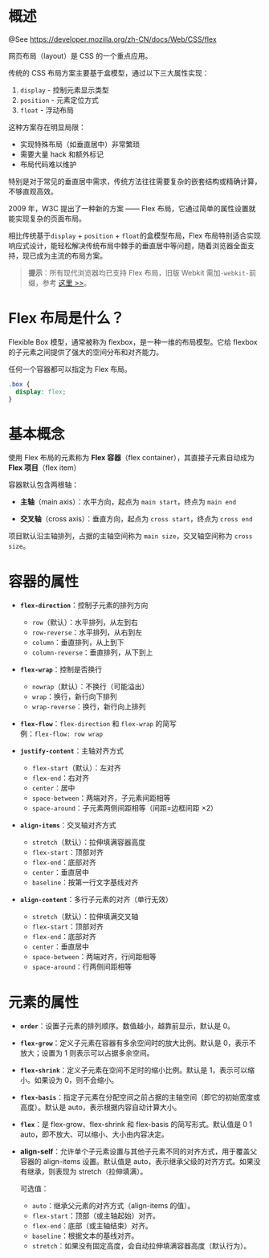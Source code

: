 # 概述

@See https://developer.mozilla.org/zh-CN/docs/Web/CSS/flex

网页布局（layout）是 CSS 的一个重点应用。

传统的 CSS 布局方案主要基于盒模型，通过以下三大属性实现：

1. `display` - 控制元素显示类型
2. `position` - 元素定位方式
3. `float` - 浮动布局

这种方案存在明显局限：

- 实现特殊布局（如垂直居中）非常繁琐
- 需要大量 hack 和额外标记
- 布局代码难以维护

特别是对于常见的垂直居中需求，传统方法往往需要复杂的嵌套结构或精确计算，不够直观高效。

2009 年，W3C 提出了一种新的方案 —— Flex 布局，它通过简单的属性设置就能实现复杂的页面布局。

相比传统基于`display` + `position` + `float`的盒模型布局，Flex 布局特别适合实现响应式设计，能轻松解决传统布局中棘手的垂直居中等问题，随着浏览器全面支持，现已成为主流的布局方案。

> **提示**：所有现代浏览器均已支持 Flex 布局，旧版 Webkit 需加`-webkit-`前缀，参考 [这里 >>](https://caniuse.com/?search=flex)。

# Flex 布局是什么？

Flexible Box 模型，通常被称为 flexbox，是一种一维的布局模型。它给 flexbox 的子元素之间提供了强大的空间分布和对齐能力。

任何一个容器都可以指定为 Flex 布局。

```css
.box {
  display: flex;
}
```

# 基本概念

使用 Flex 布局的元素称为 **Flex 容器**（flex container），其直接子元素自动成为 **Flex 项目**（flex item）

容器默认包含两根轴：

- **主轴**（main axis）：水平方向，起点为 `main start`，终点为 `main end`

- **交叉轴**（cross axis）：垂直方向，起点为 `cross start`，终点为 `cross end`

项目默认沿主轴排列，占据的主轴空间称为 `main size`，交叉轴空间称为 `cross size`。

# 容器的属性

- **`flex-direction`**：控制子元素的排列方向

  - `row`（默认）：水平排列，从左到右
  - `row-reverse`：水平排列，从右到左
  - `column`：垂直排列，从上到下
  - `column-reverse`：垂直排列，从下到上

- **`flex-wrap`**：控制是否换行

  - `nowrap`（默认）：不换行（可能溢出）
  - `wrap`：换行，新行向下排列
  - `wrap-reverse`：换行，新行向上排列

- **`flex-flow`**：`flex-direction` 和 `flex-wrap` 的简写  
  例：`flex-flow: row wrap`

- **`justify-content`**：主轴对齐方式

  - `flex-start`（默认）：左对齐
  - `flex-end`：右对齐
  - `center`：居中
  - `space-between`：两端对齐，子元素间距相等
  - `space-around`：子元素两侧间距相等（间距=边框间距 ×2）

- **`align-items`**：交叉轴对齐方式

  - `stretch`（默认）：拉伸填满容器高度
  - `flex-start`：顶部对齐
  - `flex-end`：底部对齐
  - `center`：垂直居中
  - `baseline`：按第一行文字基线对齐

- **`align-content`**：多行子元素的对齐（单行无效）
  - `stretch`（默认）：拉伸填满交叉轴
  - `flex-start`：顶部对齐
  - `flex-end`：底部对齐
  - `center`：垂直居中
  - `space-between`：两端对齐，行间距相等
  - `space-around`：行两侧间距相等

# 元素的属性

- **`order`**：设置子元素的排列顺序。数值越小，越靠前显示，默认是 0。

- **`flex-grow`**：定义子元素在容器有多余空间时的放大比例。默认是 0，表示不放大；设置为 1 则表示可以占据多余空间。

- **`flex-shrink`**：定义子元素在空间不足时的缩小比例。默认是 1，表示可以缩小。如果设为 0，则不会缩小。

- **`flex-basis`**：指定子元素在分配空间之前占据的主轴空间（即它的初始宽度或高度）。默认是 auto，表示根据内容自动计算大小。

- **`flex`**：是 flex-grow、flex-shrink 和 flex-basis 的简写形式。默认值是 0 1 auto，即不放大、可以缩小、大小由内容决定。

- **align-self**：允许单个子元素设置与其他子元素不同的对齐方式，用于覆盖父容器的 align-items 设置。默认值是 auto，表示继承父级的对齐方式。如果没有继承，则表现为 stretch（拉伸填满）。

  可选值：

  - `auto`：继承父元素的对齐方式（align-items 的值）。
  - `flex-start`：顶部（或主轴起始）对齐。
  - `flex-end`：底部（或主轴结束）对齐。
  - `baseline`：根据文本的基线对齐。
  - `stretch`：如果没有固定高度，会自动拉伸填满容器高度（默认行为）。
